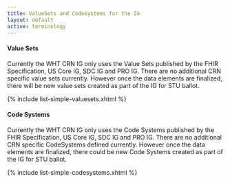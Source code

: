 ```yaml
---
title: ValueSets and CodeSystems for the IG
layout: default
active: terminology
---
```

#### Value Sets

Currently the WHT CRN IG only uses the Value Sets published by the FHIR Specification, US Core IG, SDC IG and PRO IG. There are no additional CRN specific value sets currently. However once the data elements are finalized, there will be new value sets created as part of the IG for STU ballot.

{% include list-simple-valuesets.xhtml %}

#### Code Systems

Currently the WHT CRN IG only uses the Code Systems published by the FHIR Specification, US Core IG, SDC IG and PRO IG. There are no additional CRN specific CodeSystems defined currently. However once the data elements are finalized, there could be new Code Systems created as part of the IG for STU ballot.

{% include list-simple-codesystems.xhtml %}
